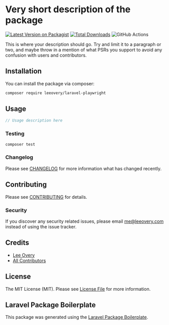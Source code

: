 # Very short description of the package

[![Latest Version on Packagist](https://img.shields.io/packagist/v/leeovery/laravel-playwright.svg?style=flat-square)](https://packagist.org/packages/leeovery/laravel-playwright)
[![Total Downloads](https://img.shields.io/packagist/dt/leeovery/laravel-playwright.svg?style=flat-square)](https://packagist.org/packages/leeovery/laravel-playwright)
![GitHub Actions](https://github.com/leeovery/laravel-playwright/actions/workflows/main.yml/badge.svg)

This is where your description should go. Try and limit it to a paragraph or two, and maybe throw in a mention of what PSRs you support to avoid any confusion with users and contributors.

## Installation

You can install the package via composer:

```bash
composer require leeovery/laravel-playwright
```

## Usage

```php
// Usage description here
```

### Testing

```bash
composer test
```

### Changelog

Please see [CHANGELOG](CHANGELOG.md) for more information what has changed recently.

## Contributing

Please see [CONTRIBUTING](CONTRIBUTING.md) for details.

### Security

If you discover any security related issues, please email me@leeovery.com instead of using the issue tracker.

## Credits

-   [Lee Overy](https://github.com/leeovery)
-   [All Contributors](../../contributors)

## License

The MIT License (MIT). Please see [License File](LICENSE.md) for more information.

## Laravel Package Boilerplate

This package was generated using the [Laravel Package Boilerplate](https://laravelpackageboilerplate.com).
